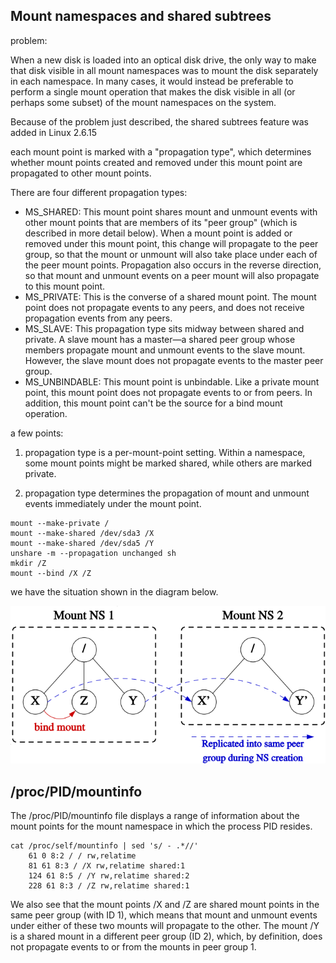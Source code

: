 ## Mount namespaces and shared subtrees

problem:

When a new disk is loaded into an optical disk drive, the only way to make that disk visible in all mount namespaces was to mount the disk separately in each namespace. In many cases, it would instead be preferable to perform a single mount operation that makes the disk visible in all (or perhaps some subset) of the mount namespaces on the system.

Because of the problem just described, the shared subtrees feature was added in Linux 2.6.15

each mount point is marked with a "propagation type", which determines whether mount points created and removed under this mount point are propagated to other mount points.

There are four different propagation types:

* MS_SHARED: This mount point shares mount and unmount events with other mount points that are members of its "peer group" (which is described in more detail below). When a mount point is added or removed under this mount point, this change will propagate to the peer group, so that the mount or unmount will also take place under each of the peer mount points. Propagation also occurs in the reverse direction, so that mount and unmount events on a peer mount will also propagate to this mount point.
* MS_PRIVATE: This is the converse of a shared mount point. The mount point does not propagate events to any peers, and does not receive propagation events from any peers.
* MS_SLAVE: This propagation type sits midway between shared and private. A slave mount has a master—a shared peer group whose members propagate mount and unmount events to the slave mount. However, the slave mount does not propagate events to the master peer group.
* MS_UNBINDABLE: This mount point is unbindable. Like a private mount point, this mount point does not propagate events to or from peers. In addition, this mount point can't be the source for a bind mount operation.

a few points: 

1. propagation type is a per-mount-point setting. Within a namespace, some mount points might be marked shared, while others are marked private.

2. propagation type determines the propagation of mount and unmount events immediately under the mount point.


```shell
mount --make-private /
mount --make-shared /dev/sda3 /X
mount --make-shared /dev/sda5 /Y
unshare -m --propagation unchanged sh
mkdir /Z
mount --bind /X /Z
```

we have the situation shown in the diagram below.

![](./mountns_peer_groups.svg)
## /proc/PID/mountinfo

The /proc/PID/mountinfo file displays a range of information about the mount points for the mount namespace in which the process PID resides. 

```shell
cat /proc/self/mountinfo | sed 's/ - .*//'
    61 0 8:2 / / rw,relatime
    81 61 8:3 / /X rw,relatime shared:1
    124 61 8:5 / /Y rw,relatime shared:2
    228 61 8:3 / /Z rw,relatime shared:1
```

We also see that the mount points /X and /Z are shared mount points in the same peer group (with ID 1), which means that mount and unmount events under either of these two mounts will propagate to the other. The mount /Y is a shared mount in a different peer group (ID 2), which, by definition, does not propagate events to or from the mounts in peer group 1.